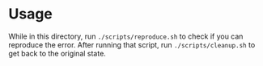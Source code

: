 # Usage

While in this directory, run `./scripts/reproduce.sh` to check if you can reproduce the error.
After running that script, run `./scripts/cleanup.sh` to get back to the original state.
